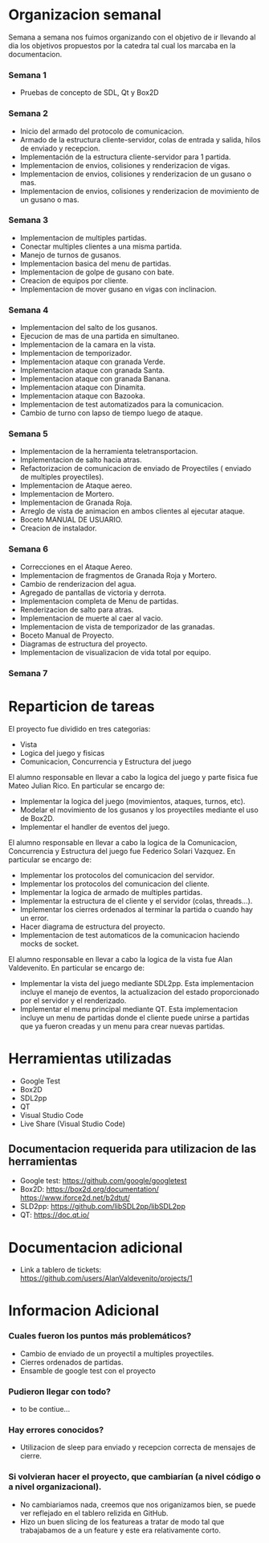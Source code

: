 # Organizacion semanal

Semana a semana nos fuimos organizando con el objetivo de ir llevando al dia los objetivos
propuestos por la catedra tal cual los marcaba en la documentacion.

### Semana 1

- Pruebas de concepto de SDL, Qt y Box2D

### Semana 2

- Inicio del armado del protocolo de comunicacion.
- Armado de la estructura cliente-servidor, colas de entrada y salida, hilos de enviado y recepcion.
- Implementación de la estructura cliente-servidor para 1 partida.
- Implementacion de envios, colisiones y renderizacion de vigas.
- Implementacion de envios, colisiones y renderizacion de un gusano o mas.
- Implementacion de envios, colisiones y renderizacion de movimiento de un gusano o mas.

### Semana 3

- Implementacion de multiples partidas.
- Conectar multiples clientes a una misma partida.
- Manejo de turnos de gusanos.
- Implementacion basica del menu de partidas.
- Implementacion de golpe de gusano con bate.
- Creacion de equipos por cliente.
- Implementacion de mover gusano en vigas con inclinacion.

### Semana 4

- Implementacion del salto de los gusanos.
- Ejecucion de mas de una partida en simultaneo.
- Implementacion de la camara en la vista.
- Implementacion de temporizador.
- Implementacion ataque con granada Verde.
- Implementacion ataque con granada Santa.
- Implementacion ataque con granada Banana.
- Implementacion ataque con Dinamita.
- Implementacion ataque con Bazooka.
- Implementacion de test automatizados para la comunicacion.
- Cambio de turno con lapso de tiempo luego de ataque.

### Semana 5

- Implementacion de la herramienta teletransportacion.
- Implementacion de salto hacia atras.
- Refactorizacion de comunicacion de enviado de Proyectiles ( enviado de multiples proyectiles).
- Implementacion de Ataque aereo.
- Implementacion de Mortero.
- Implementacion de Granada Roja.
- Arreglo de vista de animacion en ambos clientes al ejecutar ataque.
- Boceto MANUAL DE USUARIO.
- Creacion de instalador.

### Semana 6

- Correcciones en el Ataque Aereo.
- Implementacion de fragmentos de Granada Roja y Mortero.
- Cambio de renderizacion del agua.
- Agregado de pantallas de victoria y derrota.
- Implementacion completa de Menu de partidas.
- Renderizacion de salto para atras.
- Implementacion de muerte al caer al vacio.
- Implementacion de vista de temporizador de las granadas.
- Boceto Manual de Proyecto.
- Diagramas de estructura del proyecto.
- Implementacion de visualizacion de vida total por equipo.

### Semana 7

# Reparticion de tareas

El proyecto fue dividido en tres categorias:

- Vista
- Logica del juego y fisicas
- Comunicacion, Concurrencia y Estructura del juego

El alumno responsable en llevar a cabo la logica del juego y parte fisica fue Mateo Julian Rico. En particular
se encargo de:

- Implementar la logica del juego (movimientos, ataques, turnos, etc).
- Modelar el movimiento de los gusanos y los proyectiles mediante el uso de Box2D.
- Implementar el handler de eventos del juego.

El alumno responsable en llevar a cabo la logica de la Comunicacion, Concurrencia y Estructura del juego fue Federico Solari Vazquez. En
particular se encargo de:

- Implementar los protocolos del comunicacion del servidor.
- Implementar los protocolos del comunicacion del cliente.
- Implementar la logica de armado de multiples partidas.
- Implementar la estructura de el cliente y el servidor (colas, threads...).
- Implementar los cierres ordenados al terminar la partida o cuando hay un error.
- Hacer diagrama de estructura del proyecto.
- Implementacion de test automaticos de la comunicacion haciendo mocks de socket.

El alumno responsable en llevar a cabo la logica de la vista fue Alan Valdevenito. En
particular se encargo de:

- Implementar la vista del juego mediante SDL2pp. Esta implementacion incluye el manejo de eventos, la actualizacion del estado proporcionado por el servidor y el renderizado.
- Implementar el menu principal mediante QT. Esta implementacion incluye un menu de partidas donde el cliente puede unirse a partidas que ya fueron creadas y un menu para crear nuevas partidas.

# Herramientas utilizadas

- Google Test
- Box2D
- SDL2pp
- QT
- Visual Studio Code
- Live Share (Visual Studio Code)

## Documentacion requerida para utilizacion de las herramientas

- Google test: https://github.com/google/googletest
- Box2D: https://box2d.org/documentation/ https://www.iforce2d.net/b2dtut/
- SLD2pp: https://github.com/libSDL2pp/libSDL2pp
- QT: https://doc.qt.io/

# Documentacion adicional

- Link a tablero de tickets: https://github.com/users/AlanValdevenito/projects/1

# Informacion Adicional

### Cuales fueron los puntos más problemáticos?

- Cambio de enviado de un proyectil a multiples proyectiles.
- Cierres ordenados de partidas.
- Ensamble de google test con el proyecto

### Pudieron llegar con todo?

- to be contiue...

### Hay errores conocidos?

- Utilizacion de sleep para enviado y recepcion correcta de mensajes de cierre.

### Si volvieran hacer el proyecto, que cambiarían (a nivel código o a nivel organizacional).

- No cambiariamos nada, creemos que nos origanizamos bien, se puede ver reflejado en el tablero relizida en GitHub.
- Hizo un buen slicing de los featureas a tratar de modo tal que trabajabamos de a un feature y este era relativamente corto.
